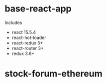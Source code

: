 # base-react-app

Includes

- react 15.5.4
- react-hot-loader
- react-redux 5+
- react-router 3+
- redux 3.6+
# stock-forum-ethereum
